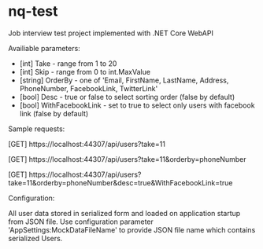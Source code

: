 # nq-test
Job interview test project implemented with .NET Core WebAPI

Availiable parameters:

- [int] Take - range from 1 to 20
- [int] Skip - range from 0 to int.MaxValue
- [string] OrderBy - one of 'Email, FirstName, LastName, Address, PhoneNumber, FacebookLink, TwitterLink'
- [bool] Desc - true or false to select sorting order (false by default)
- [bool] WithFacebookLink - set to true to select only users with facebook link (false by default)

Sample requests:

[GET] https://localhost:44307/api/users?take=11

[GET] https://localhost:44307/api/users?take=11&orderby=phoneNumber

[GET] https://localhost:44307/api/users?take=11&orderby=phoneNumber&desc=true&WithFacebookLink=true

Configuration:

All user data stored in serialized form and loaded on application startup from JSON file.
Use configuration parameter 'AppSettings:MockDataFileName' to provide JSON file name which contains serialized Users.
